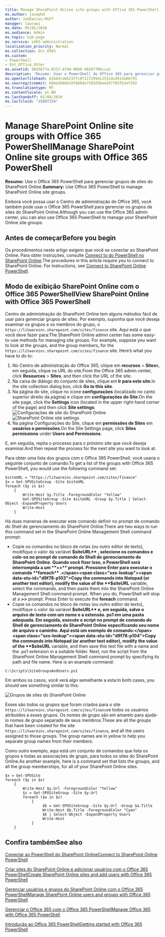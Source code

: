 ```yaml
---
title: Manage SharePoint Online site groups with Office 365 PowerShell
ms.author: josephd
author: JoeDavies-MSFT
manager: laurawi
ms.date: 05/01/2018
ms.audience: Admin
ms.topic: hub-page
ms.service: o365-administration
localization_priority: Normal
ms.collection: Ent_O365
ms.custom:
- PowerShell
- Ent_Office_Other
ms.assetid: d0d3877a-831f-4744-96b0-d8167f06cca2
description: 'Resumo: Usar o PowerShell do Office 365 para gerenciar grupos de sites do SharePoint Online.'
ms.openlocfilehash: 62643cabb2377c07117299dc25314cd515a06791
ms.sourcegitcommit: bbbe304bb1878b04e719103be4287703fb3ef292
ms.translationtype: MT
ms.contentlocale: pt-BR
ms.lasthandoff: 02/08/2019
ms.locfileid: "25897154"
---
```

# <a name="manage-sharepoint-online-site-groups-with-office-365-powershell"></a><span data-ttu-id="d9f78-103">Manage SharePoint Online site groups with Office 365 PowerShell</span><span class="sxs-lookup"><span data-stu-id="d9f78-103">Manage SharePoint Online site groups with Office 365 PowerShell</span></span>

 <span data-ttu-id="d9f78-104">**Resumo:** Use o Office 365 PowerShell para gerenciar grupos de sites do SharePoint Online.</span><span class="sxs-lookup"><span data-stu-id="d9f78-104">**Summary:** Use Office 365 PowerShell to manage SharePoint Online site groups.</span></span>
  
<span data-ttu-id="d9f78-105">Embora você possa usar o Centro de administração do Office 365, você também pode usar o Office 365 PowerShell para gerenciar os grupos de sites do SharePoint Online.</span><span class="sxs-lookup"><span data-stu-id="d9f78-105">Although you can use the Office 365 admin center, you can also use Office 365 PowerShell to manage your SharePoint Online site groups.</span></span>

## <a name="before-you-begin"></a><span data-ttu-id="d9f78-106">Antes de começar</span><span class="sxs-lookup"><span data-stu-id="d9f78-106">Before you begin</span></span>

<span data-ttu-id="d9f78-p101">Os procedimentos neste artigo exigem que você se conectar ao SharePoint Online. Para obter instruções, consulte [Connect to do PowerShell no SharePoint Online](https://docs.microsoft.com/en-us/powershell/sharepoint/sharepoint-online/connect-sharepoint-online?view=sharepoint-ps).</span><span class="sxs-lookup"><span data-stu-id="d9f78-p101">The procedures in this article require you to connect to SharePoint Online. For instructions, see [Connect to SharePoint Online PowerShell](https://docs.microsoft.com/en-us/powershell/sharepoint/sharepoint-online/connect-sharepoint-online?view=sharepoint-ps).</span></span>

## <a name="view-sharepoint-online-with-office-365-powershell"></a><span data-ttu-id="d9f78-109">Modo de exibição SharePoint Online com o Office 365 PowerShell</span><span class="sxs-lookup"><span data-stu-id="d9f78-109">View SharePoint Online with Office 365 PowerShell</span></span>

<span data-ttu-id="d9f78-p102">Centro de administração do SharePoint Online tem alguns métodos fácil de usar para gerenciar grupos de sites. Por exemplo, suponha que você deseja examinar os grupos e os membros do grupo, o `https://litwareinc.sharepoint.com/sites/finance` site. Aqui está o que você deve fazer para:</span><span class="sxs-lookup"><span data-stu-id="d9f78-p102">The SharePoint Online admin center has some easy-to-use methods for managing site groups. For example, suppose you want to look at the groups, and the group members, for the `https://litwareinc.sharepoint.com/sites/finance` site. Here’s what you have to do to:</span></span>

1. <span data-ttu-id="d9f78-113">No Centro de administração do Office 365, clique em **recursos** > **Sites**e, em seguida, clique na URL do site.</span><span class="sxs-lookup"><span data-stu-id="d9f78-113">From the Office 365 admin center, click **Resources** > **Sites**, and then click the URL of the site.</span></span>
2. <span data-ttu-id="d9f78-114">Na caixa de diálogo do conjunto de sites, clique em **Ir para este site**.</span><span class="sxs-lookup"><span data-stu-id="d9f78-114">In the site collection dialog box, click **Go to this site**.</span></span>
3. <span data-ttu-id="d9f78-115">Na página do site, clique no ícone **configurações** (localizado no canto superior direito da página) e clique em **configurações do Site**:</span><span class="sxs-lookup"><span data-stu-id="d9f78-115">On the site page, click the **Settings** icon (located in the upper right-hand corner of the page) and then click **Site settings**:</span></span><br/>
<span data-ttu-id="d9f78-116">![Configurações de site do SharePoint Online](media/spo-site-settings.png)</span><span class="sxs-lookup"><span data-stu-id="d9f78-116">![SharePoint Online site settings](media/spo-site-settings.png)</span></span><br/>
4. <span data-ttu-id="d9f78-117">Na página Configurações do Site, clique em **permissões de Sites** em **usuários e permissões**.</span><span class="sxs-lookup"><span data-stu-id="d9f78-117">On the Site Settings page, click **Sites permissions** under **Users and Permissions**.</span></span>

<span data-ttu-id="d9f78-118">E, em seguida, repita o processo para o próximo site que você deseja examinar.</span><span class="sxs-lookup"><span data-stu-id="d9f78-118">And then repeat the process for the next site you want to look at.</span></span>

<span data-ttu-id="d9f78-119">Para obter uma lista dos grupos com o Office 365 PowerShell, você usaria o seguinte conjunto de comando:</span><span class="sxs-lookup"><span data-stu-id="d9f78-119">To get a list of the groups with Office 365 PowerShell, you would use the following command set:</span></span>

```
$siteURL = "https://litwareinc.sharepoint.com/sites/finance"
$x = Get-SPOSiteGroup -Site $siteURL
foreach ($y in $x)
    {
        Write-Host $y.Title -ForegroundColor "Yellow"
        Get-SPOSiteGroup -Site $siteURL -Group $y.Title | Select-Object -ExpandProperty Users
        Write-Host
    }
```

<span data-ttu-id="d9f78-120">Há duas maneiras de executar este comando definir no prompt de comando do Shell de gerenciamento do SharePoint Online:</span><span class="sxs-lookup"><span data-stu-id="d9f78-120">There are two ways to run this command set in the SharePoint Online Management Shell command prompt:</span></span>

- <span data-ttu-id="d9f78-p103">Copie os comandos no bloco de notas (ou outro editor de texto), modifique o valor da variável **$siteURL** , selecione os comandos e cole-os no prompt de comando do Shell de gerenciamento do SharePoint Online. Quando você fizer isso, o PowerShell será interrompida a um **>>** prompt. Pressione Enter para executar o comando **foreach** .</span><span class="sxs-lookup"><span data-stu-id="d9f78-p103">Copy the commands into Notepad (or another text editor), modify the value of the **$siteURL** variable, select the commands, and then paste them into the SharePoint Online Management Shell command prompt. When you do, PowerShell will stop at a **>>** prompt. Press Enter to execute the **foreach** command.</span></span><br/>
- <span data-ttu-id="d9f78-p104">Copie os comandos no bloco de notas (ou outro editor de texto), modifique o valor da variável **$siteURL** e, em seguida, salve o arquivo de texto com um nome e a extensão. ps1 em uma pasta adequada. Em seguida, execute o script no prompt de comando do Shell de gerenciamento do SharePoint Online especificando seu nome de arquivo e caminho. Aqui está um exemplo de comando:</span><span class="sxs-lookup"><span data-stu-id="d9f78-p104">Copy the commands into Notepad (or another text editor), modify the value of the **$siteURL** variable, and then save this text file with a name and the .ps1 extension in a suitable folder. Next, run the script from the SharePoint Online Management Shell command prompt by specifying its path and file name. Here is an example command:</span></span>

```
C:\Scripts\SiteGroupsAndUsers.ps1
```

<span data-ttu-id="d9f78-127">Em ambos os casos, você verá algo semelhante a esta:</span><span class="sxs-lookup"><span data-stu-id="d9f78-127">In both cases, you should see something similar to this:</span></span>

![Grupos de sites do SharePoint Online](media/SPO-site-groups.png)

<span data-ttu-id="d9f78-p105">Esses são todos os grupos que foram criados para o site `https://litwareinc.sharepoint.com/sites/finance`e todos os usuários atribuídos a esses grupos. Os nomes de grupo são em amarelo para ajudá-lo nomes de grupo separado de seus membros.</span><span class="sxs-lookup"><span data-stu-id="d9f78-p105">These are all the groups that have been created for the site `https://litwareinc.sharepoint.com/sites/finance`, and all the users assigned to those groups. The group names are in yellow to help you separate group names from their members.</span></span>

<span data-ttu-id="d9f78-131">Como outro exemplo, aqui está um conjunto de comandos que lista os grupos e todas as associações de grupo, para todos os sites do SharePoint Online.</span><span class="sxs-lookup"><span data-stu-id="d9f78-131">As another example, here is a command set that lists the groups, and all the group memberships, for all of your SharePoint Online sites.</span></span>

```
$x = Get-SPOSite
foreach ($y in $x)
    {
        Write-Host $y.Url -ForegroundColor "Yellow"
        $z = Get-SPOSiteGroup -Site $y.Url
        foreach ($a in $z)
            {
                 $b = Get-SPOSiteGroup -Site $y.Url -Group $a.Title 
                 Write-Host $b.Title -ForegroundColor "Cyan"
                 $b | Select-Object -ExpandProperty Users
                 Write-Host
            }
    }
```
    
## <a name="see-also"></a><span data-ttu-id="d9f78-132">Confira também</span><span class="sxs-lookup"><span data-stu-id="d9f78-132">See also</span></span>

[<span data-ttu-id="d9f78-133">Conectar ao PowerShell do SharePoint Online</span><span class="sxs-lookup"><span data-stu-id="d9f78-133">Connect to SharePoint Online PowerShell</span></span>](https://docs.microsoft.com/powershell/sharepoint/sharepoint-online/connect-sharepoint-online?view=sharepoint-ps)

[<span data-ttu-id="d9f78-134">Criar sites do SharePoint Online e adicionar usuários com o Office 365 PowerShell</span><span class="sxs-lookup"><span data-stu-id="d9f78-134">Create SharePoint Online sites and add users with Office 365 PowerShell</span></span>](create-sharepoint-sites-and-add-users-with-powershell.md)

[<span data-ttu-id="d9f78-135">Gerenciar usuários e grupos do SharePoint Online com o Office 365 PowerShell</span><span class="sxs-lookup"><span data-stu-id="d9f78-135">Manage SharePoint Online users and groups with Office 365 PowerShell</span></span>](manage-sharepoint-users-and-groups-with-powershell.md)

[<span data-ttu-id="d9f78-136">Gerenciar o Office 365 com o Office 365 PowerShell</span><span class="sxs-lookup"><span data-stu-id="d9f78-136">Manage Office 365 with Office 365 PowerShell</span></span>](manage-office-365-with-office-365-powershell.md)
  
[<span data-ttu-id="d9f78-137">Introdução ao Office 365 PowerShell</span><span class="sxs-lookup"><span data-stu-id="d9f78-137">Getting started with Office 365 PowerShell</span></span>](getting-started-with-office-365-powershell.md)

